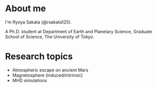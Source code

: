 # About me
I'm Ryoya Sakata (@rsakata125).

A Ph.D. student at Department of Earth and Planetary Science, Graduate School of Science, The University of Tokyo.

# Research topics
* Atmospheric escape on ancient Mars
* Magnetosphere (induced/intrinsic)
* MHD simulations

<!---
rsakata125/rsakata125 is a ✨ special ✨ repository because its `README.md` (this file) appears on your GitHub profile.
You can click the Preview link to take a look at your changes.
--->
